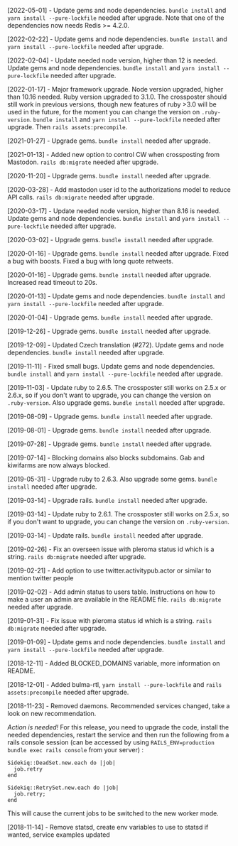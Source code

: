 [2022-05-01] - Update gems and node dependencies. `bundle install` and `yarn install --pure-lockfile` needed after upgrade. Note that one of the dependencies now needs Redis >= 4.2.0.

[2022-02-22] - Update gems and node dependencies. `bundle install` and `yarn install --pure-lockfile` needed after upgrade.

[2022-02-04] - Update needed node version, higher than 12 is needed. Update gems and node dependencies. `bundle install` and `yarn install --pure-lockfile` needed after upgrade.

[2022-01-17] - Major framework upgrade.
Node version upgraded, higher than 10.16 needed.
Ruby version upgraded to 3.1.0. The crossposter should still work in previous versions, though new features of ruby >3.0 will be used in the future, for the moment you can change the version on `.ruby-version`.
`bundle install` and `yarn install --pure-lockfile` needed after upgrade. Then `rails assets:precompile`.

[2021-01-27] - Upgrade gems. `bundle install` needed after upgrade.

[2021-01-13] - Added new option to control CW when crossposting from Mastodon. `rails db:migrate` needed after upgrade.

[2020-11-20] - Upgrade gems. `bundle install` needed after upgrade.

[2020-03-28] - Add mastodon user id to the authorizations model to reduce API calls. `rails db:migrate` needed after upgrade.

[2020-03-17] - Update needed node version, higher than 8.16 is needed. Update gems and node dependencies. `bundle install` and `yarn install --pure-lockfile` needed after upgrade.

[2020-03-02] - Upgrade gems. `bundle install` needed after upgrade.

[2020-01-16] - Upgrade gems. `bundle install` needed after upgrade. Fixed a bug with boosts. Fixed a bug with long quote retweets.

[2020-01-16] - Upgrade gems. `bundle install` needed after upgrade. Increased read timeout to 20s.

[2020-01-13] - Update gems and node dependencies. `bundle install` and `yarn install --pure-lockfile` needed after upgrade.

[2020-01-04] - Upgrade gems. `bundle install` needed after upgrade.

[2019-12-26] - Upgrade gems. `bundle install` needed after upgrade.

[2019-12-09] - Updated Czech translation (#272). Update gems and node dependencies. `bundle install` needed after upgrade.

[2019-11-11] - Fixed small bugs. Update gems and node dependencies. `bundle install` and `yarn install --pure-lockfile` needed after upgrade.

[2019-11-03] - Update ruby to 2.6.5. The crossposter still works on 2.5.x or 2.6.x, so if you don't want to upgrade, you can change the version on `.ruby-version`. Also upgrade gems. `bundle install` needed after upgrade.

[2019-08-09] - Upgrade gems. `bundle install` needed after upgrade.

[2019-08-01] - Upgrade gems. `bundle install` needed after upgrade.

[2019-07-28] - Upgrade gems. `bundle install` needed after upgrade.

[2019-07-14] - Blocking domains also blocks subdomains. Gab and kiwifarms are now always blocked.

[2019-05-31] - Upgrade ruby to 2.6.3. Also upgrade some gems. `bundle install` needed after upgrade.

[2019-03-14] - Upgrade rails. `bundle install` needed after upgrade.

[2019-03-14] - Update ruby to 2.6.1. The crossposter still works on 2.5.x, so if you don't want to upgrade, you can change the version on `.ruby-version`.

[2019-03-14] - Update rails. `bundle install` needed after upgrade.

[2019-02-26] - Fix an overseen issue with pleroma status id which is a string. `rails db:migrate` needed after upgrade.

[2019-02-21] - Add option to use twitter.activitypub.actor or similar to mention twitter people

[2019-02-02] - Add admin status to users table. Instructions on how to make a user an admin are available in the README file. `rails db:migrate` needed after upgrade.

[2019-01-31] - Fix issue with pleroma status id which is a string. `rails db:migrate` needed after upgrade.

[2019-01-09] - Update gems and node dependencies. `bundle install` and `yarn install --pure-lockfile` needed after upgrade.

[2018-12-11] - Added BLOCKED_DOMAINS variable, more information on README.

[2018-12-01] - Added bulma-rtl, `yarn install --pure-lockfile` and `rails assets:precompile` needed after upgrade.

[2018-11-23] - Removed daemons. Recommended services changed, take a look on new recommendation.

*Action is needed!* For this release, you need to upgrade the code, install the needed dependencies, restart the service and then run the following from a rails console session (can be accessed by using `RAILS_ENV=production bundle exec rails console` from your server) :

```
Sidekiq::DeadSet.new.each do |job|
  job.retry
end

Sidekiq::RetrySet.new.each do |job|
  job.retry;
end
```

This will cause the current jobs to be switched to the new worker mode.

[2018-11-14] - Remove statsd, create env variables to use to statsd if wanted, service examples updated
